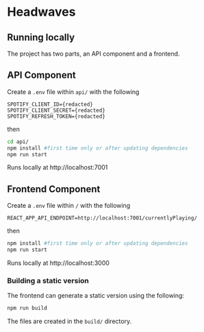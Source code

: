 # Headwaves

## Running locally

The project has two parts, an API component and a frontend.

## API Component

Create a `.env` file within `api/` with the following

```
SPOTIFY_CLIENT_ID={redacted}
SPOTIFY_CLIENT_SECRET={redacted}
SPOTIFY_REFRESH_TOKEN={redacted}
```

then

```bash
cd api/
npm install #first time only or after updating dependencies
npm run start
```

Runs locally at http://localhost:7001

## Frontend Component

Create a `.env` file within `/` with the following

`REACT_APP_API_ENDPOINT=http://localhost:7001/currentlyPlaying/`

then

```bash
npm install #first time only or after updating dependencies
npm run start
```

Runs locally at http://localhost:3000

### Building a static version

The frontend can generate a static version using the following:

```bash
npm run build
```

The files are created in the `build/` directory.
